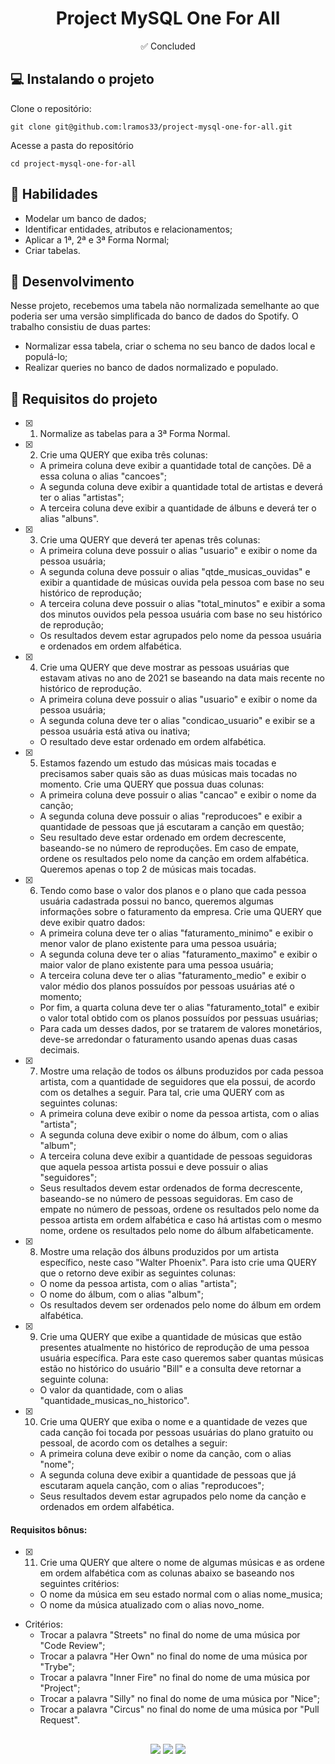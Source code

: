 <h1 align="center">Project MySQL One For All</h1>

<p align="center">✅ Concluded</p>

## 💻 Instalando o projeto

Clone o repositório:

```
git clone git@github.com:lramos33/project-mysql-one-for-all.git
```

Acesse a pasta do repositório

```
cd project-mysql-one-for-all
```

## 🚀 Habilidades

- Modelar um banco de dados;
- Identificar entidades, atributos e relacionamentos;
- Aplicar a 1ª, 2ª e 3ª Forma Normal;
- Criar tabelas.

## 🔧 Desenvolvimento

Nesse projeto, recebemos uma tabela não normalizada semelhante ao que poderia ser uma versão simplificada do banco de dados do Spotify. O trabalho consistiu de duas partes:

- Normalizar essa tabela, criar o schema no seu banco de dados local e populá-lo;
- Realizar queries no banco de dados normalizado e populado.

## 📝 Requisitos do projeto

- [x] 1. Normalize as tabelas para a 3ª Forma Normal.

- [x] 2. Crie uma QUERY que exiba três colunas:

  - A primeira coluna deve exibir a quantidade total de canções. Dê a essa coluna o alias "cancoes";
  - A segunda coluna deve exibir a quantidade total de artistas e deverá ter o alias "artistas";
  - A terceira coluna deve exibir a quantidade de álbuns e deverá ter o alias "albuns".

- [x] 3. Crie uma QUERY que deverá ter apenas três colunas:

  - A primeira coluna deve possuir o alias "usuario" e exibir o nome da pessoa usuária;
  - A segunda coluna deve possuir o alias "qtde_musicas_ouvidas" e exibir a quantidade de músicas ouvida pela pessoa com base no seu histórico de reprodução;
  - A terceira coluna deve possuir o alias "total_minutos" e exibir a soma dos minutos ouvidos pela pessoa usuária com base no seu histórico de reprodução;
  - Os resultados devem estar agrupados pelo nome da pessoa usuária e ordenados em ordem alfabética.

- [x] 4. Crie uma QUERY que deve mostrar as pessoas usuárias que estavam ativas no ano de 2021 se baseando na data mais recente no histórico de reprodução.

  - A primeira coluna deve possuir o alias "usuario" e exibir o nome da pessoa usuária;
  - A segunda coluna deve ter o alias "condicao_usuario" e exibir se a pessoa usuária está ativa ou inativa;
  - O resultado deve estar ordenado em ordem alfabética.

- [x] 5. Estamos fazendo um estudo das músicas mais tocadas e precisamos saber quais são as duas músicas mais tocadas no momento. Crie uma QUERY que possua duas colunas:

  - A primeira coluna deve possuir o alias "cancao" e exibir o nome da canção;
  - A segunda coluna deve possuir o alias "reproducoes" e exibir a quantidade de pessoas que já escutaram a canção em questão;
  - Seu resultado deve estar ordenado em ordem decrescente, baseando-se no número de reproduções. Em caso de empate, ordene os resultados pelo nome da canção em ordem alfabética. Queremos apenas o top 2 de músicas mais tocadas.

- [x] 6. Tendo como base o valor dos planos e o plano que cada pessoa usuária cadastrada possui no banco, queremos algumas informações sobre o faturamento da empresa. Crie uma QUERY que deve exibir quatro dados:

  - A primeira coluna deve ter o alias "faturamento_minimo" e exibir o menor valor de plano existente para uma pessoa usuária;
  - A segunda coluna deve ter o alias "faturamento_maximo" e exibir o maior valor de plano existente para uma pessoa usuária;
  - A terceira coluna deve ter o alias "faturamento_medio" e exibir o valor médio dos planos possuídos por pessoas usuárias até o momento;
  - Por fim, a quarta coluna deve ter o alias "faturamento_total" e exibir o valor total obtido com os planos possuídos por pessuas usuárias;
  - Para cada um desses dados, por se tratarem de valores monetários, deve-se arredondar o faturamento usando apenas duas casas decimais.

- [x] 7. Mostre uma relação de todos os álbuns produzidos por cada pessoa artista, com a quantidade de seguidores que ela possui, de acordo com os detalhes a seguir. Para tal, crie uma QUERY com as seguintes colunas:

  - A primeira coluna deve exibir o nome da pessoa artista, com o alias "artista";
  - A segunda coluna deve exibir o nome do álbum, com o alias "album";
  - A terceira coluna deve exibir a quantidade de pessoas seguidoras que aquela pessoa artista possui e deve possuir o alias "seguidores";
  - Seus resultados devem estar ordenados de forma decrescente, baseando-se no número de pessoas seguidoras. Em caso de empate no número de pessoas, ordene os resultados pelo nome da pessoa artista em ordem alfabética e caso há artistas com o mesmo nome, ordene os resultados pelo nome do álbum alfabeticamente.

- [x] 8. Mostre uma relação dos álbuns produzidos por um artista específico, neste caso "Walter Phoenix". Para isto crie uma QUERY que o retorno deve exibir as seguintes colunas:

  - O nome da pessoa artista, com o alias "artista";
  - O nome do álbum, com o alias "album";
  - Os resultados devem ser ordenados pelo nome do álbum em ordem alfabética.

- [x] 9. Crie uma QUERY que exibe a quantidade de músicas que estão presentes atualmente no histórico de reprodução de uma pessoa usuária específica. Para este caso queremos saber quantas músicas estão no histórico do usuário "Bill" e a consulta deve retornar a seguinte coluna:

  - O valor da quantidade, com o alias "quantidade_musicas_no_historico".

- [x] 10. Crie uma QUERY que exiba o nome e a quantidade de vezes que cada canção foi tocada por pessoas usuárias do plano gratuito ou pessoal, de acordo com os detalhes a seguir:

  - A primeira coluna deve exibir o nome da canção, com o alias "nome";
  - A segunda coluna deve exibir a quantidade de pessoas que já escutaram aquela canção, com o alias "reproducoes";
  - Seus resultados devem estar agrupados pelo nome da canção e ordenados em ordem alfabética.

#### Requisitos bônus:

- [x] 11. Crie uma QUERY que altere o nome de algumas músicas e as ordene em ordem alfabética com as colunas abaixo se baseando nos seguintes critérios:

  - O nome da música em seu estado normal com o alias nome_musica;
  - O nome da música atualizado com o alias novo_nome.

- Critérios: 
  -  Trocar a palavra "Streets" no final do nome de uma música por "Code Review";
  -  Trocar a palavra "Her Own" no final do nome de uma música por "Trybe";
  -  Trocar a palavra "Inner Fire" no final do nome de uma música por "Project";
  -  Trocar a palavra "Silly" no final do nome de uma música por "Nice";
  -  Trocar a palavra "Circus" no final do nome de uma música por "Pull Request".

##

<div align="center">
  <img src="https://shields.io/github/repo-size/lramos33/project-mysql-one-for-all">
  <img src="https://shields.io/github/languages/top/lramos33/project-mysql-one-for-all">
  <img src="https://shields.io/github/last-commit/lramos33/project-mysql-one-for-all">
</div>

